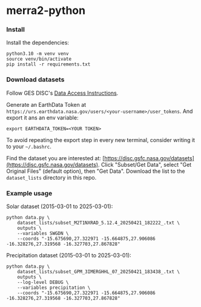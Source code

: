 # merra2-python

### Install
Install the dependencies:
```
python3.10 -m venv venv
source venv/bin/activate
pip install -r requirements.txt
```

### Download datasets
Follow GES DISC's [Data Access Instructions](https://disc.gsfc.nasa.gov/information/documents?title=Data%20Access).

Generate an EarthData Token at `https://urs.earthdata.nasa.gov/users/<your-username>/user_tokens`. And export it ans an env variable:
```
export EARTHDATA_TOKEN=<YOUR TOKEN>
```

To avoid repeating the export step in every new terminal, consider writing it to your `~/.bashrc`.


Find the dataset you are interested at: [https://disc.gsfc.nasa.gov/datasets](https://disc.gsfc.nasa.gov/datasets).
Click "Subset/Get Data", select "Get Original Files" (default option), then "Get Data". Download the list to the `dataset_lists` directory in this repo.


### Example usage
Solar dataset (2015-03-01 to 2025-03-01):
```
python data.py \
    dataset_lists/subset_M2T1NXRAD_5.12.4_20250421_182222_.txt \
    outputs \
    --variables SWGDN \
    --coords "-15.675690,27.322971 -15.664875,27.906086 -16.328276,27.319568 -16.327703,27.867828"
```

Precipitation dataset (2015-03-01 to 2025-03-01):
```
python data.py \
    dataset_lists/subset_GPM_3IMERGHHL_07_20250421_183438_.txt \
    outputs \
    --log-level DEBUG \
    --variables precipitation \
    --coords "-15.675690,27.322971 -15.664875,27.906086 -16.328276,27.319568 -16.327703,27.867828"
```

